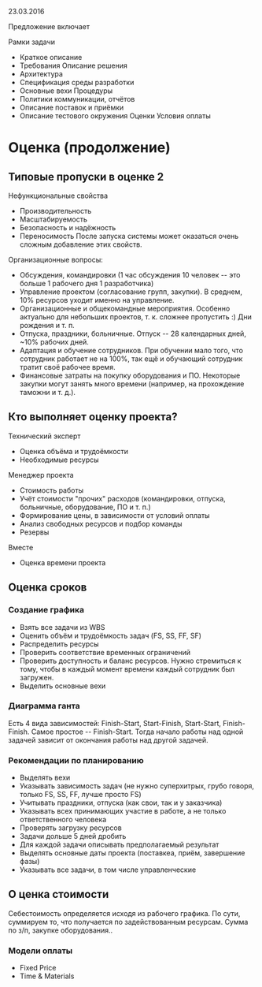 23.03.2016

Предложение включает

Рамки задачи
* Краткое описание
* Требования
Описание решения
* Архитектура
* Спецификация среды разработки
* Основные вехи
Процедуры
* Политики коммуникации, отчётов
* Описание поставок и приёмки
* Описание тестового окружения
Оценки
Условия оплаты

Оценка (продолжение)
=======================

Типовые пропуски в оценке 2
---------------------------
Нефункциональные свойства
* Производительность
* Масштабируемость
* Безопасность и надёжность
* Переносимость
После запуска системы может оказаться очень сложным добавление этих свойств.

Организационные вопросы:
* Обсуждения, командировки (1 час обсуждения 10 человек -- это больше 1 рабочего дня 1 разработчика)
* Управление проектом (согласование групп, закупки). В среднем, 10% ресурсов уходит именно на управление.
* Организационные и общекомандные мероприятия. Особенно актуально для небольших проектов, т. к. сложнее пропустить :) Дни рождения и т. п.
* Отпуска, праздники, больничные. Отпуск -- 28 календарных дней, ~10% рабочих дней.
* Адаптация и обучение сотрудников. При обучении мало того, что сотрудник работает не на 100%, так ещё и обучающий сотрудник тратит своё рабочее время.
* Финансовые затраты на покупку оборудования и ПО. Некоторые закупки могут занять много времени (например, на прохождение таможни и т. д.).

Кто выполняет оценку проекта?
---------------
Технический эксперт
* Оценка объёма и трудоёмкости
* Необходимые ресурсы

Менеджер проекта
* Стоимость работы
* Учёт стоимости "прочих" расходов (командировки, отпуска, больничные, оборудование, ПО и т. п.)
* Формирование цены, в зависимости от условий оплаты
* Анализ свободных ресурсов и подбор команды
* Резервы

Вместе
* Оценка времени проекта

Оценка сроков
-------------
### Создание графика

* Взять все задачи из WBS
* Оценить объём и трудоёмкость задач (FS, SS, FF, SF)
* Распределить ресурсы
* Проверить соответствие временных ограничений
* Проверить доступность и баланс ресурсов. Нужно стремиться к тому, чтобы в каждый момент времени каждый сотрудник был загружен.
* Выделить основные вехи

### Диаграмма ганта

Есть 4 вида зависимостей:
Finish-Start, Start-Finish, Start-Start, Finish-Finish.
Самое простое -- Finish-Start. Тогда начало работы над одной задачей зависит от окончания работы над другой задачей.

### Рекомендации по планированию

* Выделять вехи
* Указывать зависимость задач (не нужно суперхитрых, грубо говоря, только FS, SS, FF, лучше просто FS)
* Учитывать праздники, отпуска (как свои, так и у заказчика)
* Указывать всех принимающих участие в работе, а не только ответственного человека
* Проверять загрузку ресурсов
* Задачи дольше 5 дней дробить
* Для каждой задачи описывать предполагаемый результат
* Выделять основные даты проекта (поставкеа, приём, завершение фазы)
* Указывать все задачи, в том числе управленческие

О ценка стоимости
----------------

Себестоимость определяется исходя из рабочего графика. По сути, суммируем то, что получается по задействованным ресурсам.
Сумма по з/п, закупке оборудования..

### Модели оплаты
* Fixed Price
* Time & Materials

